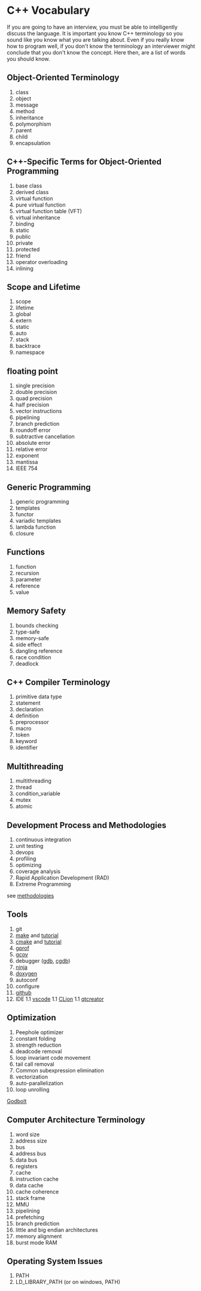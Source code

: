 # C++ Vocabulary

If you are going to have an interview, you must be able to intelligently discuss the language.
It is important you know C++ terminology so you sound like you know what you are talking about.
Even if you really know how to program well, if you don't know the terminology an interviewer might conclude that you don't know the concept. Here then, are a list of words you should know.

## Object-Oriented Terminology
1. class
1. object
1. message
1. method
1. inheritance
1. polymorphism
1. parent
1. child
1. encapsulation

## C++-Specific Terms for Object-Oriented Programming

1. base class
1. derived class
1. virtual function
1. pure virtual function
1. virtual function table (VFT)
1. virtual inheritance
1. binding
1. static
1. public
1. private
1. protected
1. friend
1. operator overloading
1. inlining

## Scope and Lifetime
1. scope
1. lifetime
1. global
1. extern
1. static
1. auto
1. stack
1. backtrace
1. namespace

## floating point

1. single precision
1. double precision
1. quad precision
1. half precision
1. vector instructions
1. pipelining
1. branch prediction
1. roundoff error
1. subtractive cancellation
1. absolute error
1. relative error
1. exponent
1. mantissa
1. IEEE 754


## Generic Programming

1. generic programming
1. templates
1. functor
1. variadic templates
1. lambda function
1. closure

## Functions

1. function
1. recursion
1. parameter
1. reference
1. value

## Memory Safety

1. bounds checking
1. type-safe
1. memory-safe
1. side effect
1. dangling reference
1. race condition
1. deadlock

## C++ Compiler Terminology

1. primitive data type
1. statement
1. declaration
1. definition
1. preprocessor
1. macro
1. token
1. keyword
1. identifier

## Multithreading

1. multithreading
1. thread
1. condition_variable
1. mutex
1. atomic

## Development Process and Methodologies

1. continuous integration
1. unit testing
1. devops
1. profiling
1. optimizing
1. coverage analysis
1. Rapid Application Development (RAD)
1. Extreme Programming

see [methodologies](https://newrelic.com/blog/best-practices/programming-methodology-primer)

## Tools

1. git
1. [make](https://www.gnu.org/software/make/manual/) and [tutorial](https://makefiletutorial.com/)
1. [cmake](https://cmake.org/) and [tutorial](https://cmake.org/cmake/help/latest/guide/tutorial/index.html)
1. [gprof](https://users.cs.duke.edu/~ola/courses/programming/gprof.html)
1. [gcov](https://gcc.gnu.org/onlinedocs/gcc/Gcov.html)
1. debugger ([gdb](https://ftp.gnu.org/old-gnu/Manuals/gdb/html_chapter/gdb_toc.html), [cgdb](https://cgdb.github.io/docs/cgdb.html))
1. [ninja](https://ninja-build.org/)
1. [doxygen](https://doxygen.nl/)
1. autoconf
1. configure
1. [github](github.com/)
1. IDE
  1.1 [vscode]()
  1.1 [CLion]()
  1.1 [qtcreator]()

## Optimization

1. Peephole optimizer
1. constant folding
1. strength reduction
1. deadcode removal
1. loop invariant code movement
1. tail call removal
1. Common subexpression elimination
1. vectorization
1. auto-parallelization
1. loop unrolling

[Godbolt](https://queue.acm.org/detail.cfm?id=3372264)

## Computer Architecture Terminology
1. word size
1. address size
1. bus
1. address bus
1. data bus
1. registers
1. cache
1. instruction cache
1. data cache
1. cache coherence
1. stack frame
1. MMU
1. pipelining
1. prefetching
1. branch prediction
1. little and big endian architectures
1. memory alignment
1. burst mode RAM

## Operating System Issues

1. PATH
1. LD_LIBRARY_PATH (or on windows, PATH)

